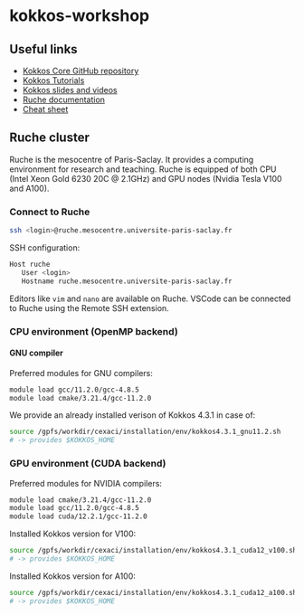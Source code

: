 # kokkos-workshop

## Useful links

- [Kokkos Core GitHub repository](https://github.com/kokkos/kokkos)
- [Kokkos Tutorials](https://github.com/kokkos/kokkos-tutorials)
- [Kokkos slides and videos](https://kokkos.org/kokkos-core-wiki/videolectures.html)
- [Ruche documentation](https://mesocentre.pages.centralesupelec.fr/user_doc/)
- [Cheat sheet](https://github.com/CExA-project/cheat-sheet-for-kokkos/tree/main?tab=readme-ov-file)

## Ruche cluster

Ruche is the mesocentre of Paris-Saclay. It provides a computing environment for research and teaching.
Ruche is equipped of both CPU (Intel Xeon Gold 6230 20C @ 2.1GHz) and GPU nodes (Nvidia Tesla V100 and A100).

### Connect to Ruche

```bash
ssh <login>@ruche.mesocentre.universite-paris-saclay.fr
```

SSH configuration:
```bash
Host ruche
   User <login>
   Hostname ruche.mesocentre.universite-paris-saclay.fr
```

Editors like `vim` and `nano` are available on Ruche. VSCode can be connected to Ruche using the Remote SSH extension.

### CPU environment (OpenMP backend)

#### GNU compiler

Preferred modules for GNU compilers:

```bash
module load gcc/11.2.0/gcc-4.8.5
module load cmake/3.21.4/gcc-11.2.0
```

We provide an already installed verison of Kokkos 4.3.1 in case of:

```bash
source /gpfs/workdir/cexaci/installation/env/kokkos4.3.1_gnu11.2.sh
# -> provides $KOKKOS_HOME
```


### GPU environment (CUDA backend)

Preferred modules for NVIDIA compilers:

```bash
module load cmake/3.21.4/gcc-11.2.0
module load gcc/11.2.0/gcc-4.8.5
module load cuda/12.2.1/gcc-11.2.0
```

Installed Kokkos version for V100:

```bash
source /gpfs/workdir/cexaci/installation/env/kokkos4.3.1_cuda12_v100.sh
# -> provides $KOKKOS_HOME
```

Installed Kokkos version for A100:

```bash
source /gpfs/workdir/cexaci/installation/env/kokkos4.3.1_cuda12_a100.sh
# -> provides $KOKKOS_HOME
```
